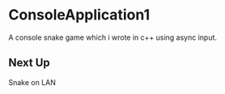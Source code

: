 # ConsoleApplication1
A console snake game which i wrote in c++ using async input. 
## Next Up
Snake on LAN
